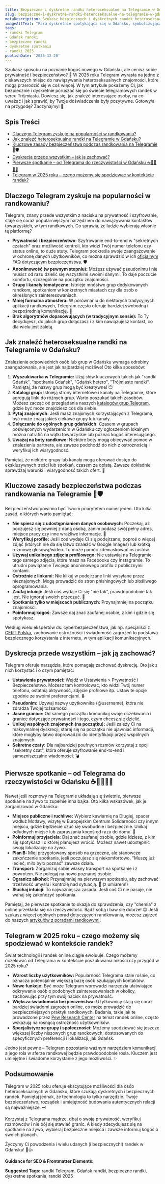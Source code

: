 ```yaml
---
title: Bezpieczne i dyskretne randki heteroseksualne na Telegramie w Gdańsku 2025
slug: bezpieczne-i-dyskretne-randki-heteroseksualne-na-telegramie-w-gdansku-2025
metaDescription: Szukasz bezpiecznych i dyskretnych randek heteroseksualnych na Telegramie w Gdańsku w 2025? Odkryj porady, jak znaleźć partnera i zadbać o prywatność. ❤️🔒
imageAltText: "Para dyskretnie spotykająca się w Gdańsku, symbolizująca randki na Telegramie.\n\n    *   Anchor: \"katalogów grup Telegram\" Path: `/grupy`\n    *   Anchor: \"artykułów z poradami randkowymi\" Path: `/artykuly/porady-randkowe`\n*   **Additional:**\n    *   Phrase in article: \"Poznawanie nowych osób w Trójmieście\" (could be added to a sentence about local dating) Path suggestion: `/artykuly/trojmiasto` or `/kategorie/randki/trojmiasto`\n    *   Phrase in article: \"Więcej o anonimowości w sieci\" (could be linked from a section discussing privacy) Path suggestion: `/blog/anonimowosc-online` or `/artykuly/bezpieczenstwo-online`"
tags:
- randki Telegram
- Gdańsk randki
- bezpieczne randki
- dyskretne spotkania
- randki 2025
publishDate: '2025-12-20'
---
```


Szukasz sposobu na poznanie kogoś nowego w Gdańsku, ale cenisz sobie prywatność i bezpieczeństwo? 🤔 W 2025 roku Telegram wyrasta na jedno z ciekawszych miejsc do nawiązywania heteroseksualnych znajomości, które mogą przerodzić się w coś więcej. W tym artykule pokażemy Ci, jak bezpiecznie i dyskretnie poruszać się po świecie telegramowych randek w sercu Trójmiasta. Dowiesz się, jak znaleźć interesujące osoby, na co uważać i jak sprawić, by Twoje doświadczenia były pozytywne. Gotowy/a na przygodę? Zaczynajmy! 🚀

## Spis Treści

- [Dlaczego Telegram zyskuje na popularności w randkowaniu?](#dlaczego-telegram-zyskuje-na-popularnosci-w-randkowaniu)
- [Jak znaleźć heteroseksualne randki na Telegramie w Gdańsku?](#jak-znalezc-heteroseksualne-randki-na-telegramie-w-gdansku)
- [Kluczowe zasady bezpieczeństwa podczas randkowania na Telegramie 🤫🛡️](#kluczowe-zasady-bezpieczenstwa-podczas-randkowania-na-telegramie-)
- [Dyskrecja przede wszystkim – jak ją zachować?](#dyskrecja-przede-wszystkim--jak-ja-zachowac)
- [Pierwsze spotkanie – od Telegrama do rzeczywistości w Gdańsku ☕🚶‍♀️🚶‍♂️](#pierwsze-spotkanie--od-telegrama-do-rzeczywistosci-w-gdansku--)
- [Telegram w 2025 roku – czego możemy się spodziewać w kontekście randek?](#telegram-w-2025-roku--czego-mozemy-sie-spodziewac-w-kontekscie-randek)

## Dlaczego Telegram zyskuje na popularności w randkowaniu?

Telegram, znany przede wszystkim z nacisku na prywatność i szyfrowanie, staje się coraz popularniejszym narzędziem do nawiązywania kontaktów towarzyskich, w tym randkowych. Co sprawia, że ludzie wybierają właśnie tę platformę?

*   **Prywatność i bezpieczeństwo:** Szyfrowanie end-to-end w "sekretnych czatach" oraz możliwość kontroli, kto widzi Twój numer telefonu czy status online, to duże atuty. Telegram podkreśla swoje zaangażowanie w ochronę danych użytkowników, co można sprawdzić w ich [oficjalnym FAQ dotyczącym bezpieczeństwa](https://telegram.org/faq#security-q-how-secure-is-telegram). 🛡️
*   **Anonimowość (w pewnym stopniu):** Możesz używać pseudonimu i nie musisz od razu dzielić się wszystkimi swoimi danymi. To daje poczucie komfortu, szczególnie na początku znajomości.
*   **Grupy i kanały tematyczne:** Istnieje mnóstwo grup dedykowanych randkom, spotkaniom w konkretnych miastach czy dla osób o określonych zainteresowaniach.
*   **Mniej formalna atmosfera:** W porównaniu do niektórych tradycyjnych aplikacji randkowych, Telegram często oferuje bardziej swobodną i bezpośrednią komunikację. 💬
*   **Brak algorytmów dopasowujących (w tradycyjnym sensie):** To Ty decydujesz, do jakich grup dołączasz i z kim nawiązujesz kontakt, co dla wielu jest zaletą.

## Jak znaleźć heteroseksualne randki na Telegramie w Gdańsku?

Znalezienie odpowiednich osób lub grup w Gdańsku wymaga odrobiny zaangażowania, ale jest jak najbardziej możliwe! Oto kilka sposobów:

1.  **Wyszukiwarka w Telegramie:** Użyj słów kluczowych takich jak "randki Gdańsk", "spotkania Gdańsk", "Gdańsk hetero", "Trójmiasto randki". Pamiętaj, że nazwy grup mogą być kreatywne! 😉
2.  **Katalogi grup:** Istnieją strony internetowe i kanały na Telegramie, które agregują linki do różnych grup. Warto poszukać takich zasobów. Możesz zacząć od przeglądania naszych [katalogów grup Telegram](/grupy), gdzie być może znajdziesz coś dla siebie.
3.  **Pytaj znajomych:** Jeśli masz znajomych korzystających z Telegrama, być może znają jakieś ciekawe grupy lub kanały.
4.  **Dołączanie do ogólnych grup gdańskich:** Czasem w grupach poświęconych wydarzeniom w Gdańsku czy ogłoszeniom lokalnym można natrafić na wątki towarzyskie lub poznać kogoś interesującego.
5.  **Uważaj na boty randkowe:** Niektóre boty mogą obiecywać pomoc w znalezieniu partnera, ale zawsze podchodź do nich z ostrożnością i weryfikuj ich wiarygodność.

Pamiętaj, że niektóre grupy lub kanały mogą oferować dostęp do ekskluzywnych treści lub spotkań, czasem za opłatą. Zawsze dokładnie sprawdzaj warunki i wiarygodność takich ofert. 🧐

## Kluczowe zasady bezpieczeństwa podczas randkowania na Telegramie 🤫🛡️

Bezpieczeństwo powinno być Twoim priorytetem numer jeden. Oto kilka zasad, o których warto pamiętać:

*   **Nie spiesz się z udostępnianiem danych osobowych:** Poczekaj, aż poczujesz się pewniej z daną osobą, zanim podasz swój pełny adres, miejsce pracy czy inne wrażliwe informacje. 😬
*   **Weryfikuj profile:** Jeśli coś wydaje Ci się podejrzane, poproś o więcej zdjęć (których nie da się łatwo znaleźć w Google Images) lub krótką rozmowę głosową/wideo. To może pomóc zdemaskować oszustów.
*   **Używaj unikalnego zdjęcia profilowego:** Nie ustawiaj na Telegramie tego samego zdjęcia, które masz na Facebooku czy Instagramie. To utrudni powiązanie Twojego anonimowego profilu z publicznymi kontami.
*   **Ostrożnie z linkami:** Nie klikaj w podejrzane linki wysyłane przez nieznajomych. Mogą prowadzić do stron phishingowych lub złośliwego oprogramowania.
*   **Zaufaj intuicji:** Jeśli coś wydaje Ci się "nie tak", prawdopodobnie tak jest. Nie ignoruj swoich przeczuć. 🚩
*   **Spotkania tylko w miejscach publicznych:** Przynajmniej na początku znajomości.
*   **Poinformuj kogoś:** Zawsze daj znać zaufanej osobie, z kim i gdzie się spotykasz.

Według wielu ekspertów ds. cyberbezpieczeństwa, jak np. specjaliści z [CERT Polska](https://www.cert.pl/ouch/), zachowanie ostrożności i świadomość zagrożeń to podstawa bezpiecznego korzystania z internetu, w tym aplikacji komunikacyjnych.

## Dyskrecja przede wszystkim – jak ją zachować?

Telegram oferuje narzędzia, które pomagają zachować dyskrecję. Oto jak z nich korzystać i o czym pamiętać:

*   **Ustawienia prywatności:** Wejdź w Ustawienia > Prywatność i Bezpieczeństwo. Możesz tam kontrolować, kto widzi Twój numer telefonu, ostatnią aktywność, zdjęcie profilowe itp. Ustaw te opcje zgodnie ze swoimi preferencjami. 🔒
*   **Pseudonim:** Używaj nazwy użytkownika (@username), która nie zdradza Twojej tożsamości.
*   **Jasne granice:** Od samego początku komunikuj swoje oczekiwania i granice dotyczące prywatności i tego, czym chcesz się dzielić.
*   **Unikaj wspólnych znajomych (na początku):** Jeśli zależy Ci na maksymalnej dyskrecji, staraj się na początku nie ujawniać informacji, które mogłyby łatwo doprowadzić do identyfikacji przez wspólnych znajomych.
*   **Sekretne czaty:** Dla najbardziej poufnych rozmów korzystaj z opcji "sekretny czat", która oferuje szyfrowanie end-to-end i samozniszczalne wiadomości. 💣

## Pierwsze spotkanie – od Telegrama do rzeczywistości w Gdańsku ☕🚶‍♀️🚶‍♂️

Nawet jeśli rozmowy na Telegramie układają się świetnie, pierwsze spotkanie na żywo to zupełnie inna bajka. Oto kilka wskazówek, jak je zorganizować w Gdańsku:

*   **Miejsce publiczne i ruchliwe:** Wybierz kawiarnię na Długiej, spacer wzdłuż Motławy, wizytę w Europejskim Centrum Solidarności czy innym miejscu, gdzie będziecie czuć się swobodnie i bezpiecznie. Unikaj odludnych miejsc lub zapraszania kogoś od razu do domu. 🌆
*   **Poinformuj przyjaciela:** Daj znać zaufanej osobie, gdzie idziesz, z kim się spotykasz i o której planujesz wrócić. Możesz nawet udostępnić swoją lokalizację na żywo.
*   **Plan B:** Miej przygotowany sposób na grzeczne, ale stanowcze zakończenie spotkania, jeśli poczujesz się niekomfortowo. "Muszę już lecieć, miło było poznać" zawsze działa.
*   **Transport:** Zorganizuj sobie własny transport na spotkanie i z powrotem. Nie polegaj na nowo poznanej osobie.
*   **Ogranicz alkohol:** Przynajmniej na pierwszym spotkaniu, aby zachować trzeźwość umysłu i kontrolę nad sytuacją. 🥂 (z umiarem!)
*   **Słuchaj intuicji:** To najważniejsza zasada. Jeśli coś Ci nie pasuje, nie wahaj się zakończyć spotkania.

Pamiętaj, że pierwsze spotkanie to okazja do sprawdzenia, czy "chemia" z online przekłada się na rzeczywistość. Bądź sobą i baw się dobrze! 😊 Jeśli szukasz więcej ogólnych porad dotyczących randkowania, możesz zajrzeć do naszych [artykułów z poradami randkowymi](/artykuly/porady-randkowe).

## Telegram w 2025 roku – czego możemy się spodziewać w kontekście randek?

Świat technologii i randek online ciągle ewoluuje. Czego możemy oczekiwać od Telegrama w kontekście poszukiwania miłości czy przygód w 2025 roku?

*   **Wzrost liczby użytkowników:** Popularność Telegrama stale rośnie, co oznacza potencjalnie większą bazę osób szukających kontaktów.
*   **Nowe funkcje:** Być może Telegram wprowadzi narzędzia ułatwiające odkrywanie osób o podobnych zainteresowaniach w okolicy, zachowując przy tym swój nacisk na prywatność.
*   **Większa świadomość bezpieczeństwa:** Użytkownicy stają się coraz bardziej świadomi zagrożeń online, co może prowadzić do bezpieczniejszych praktyk randkowych. Badania, takie jak te prowadzone przez [Pew Research Center](https://www.pewresearch.org/internet/topic/online-dating/) na temat randek online, często wskazują na rosnącą ostrożność użytkowników.
*   **Specjalistyczne grupy i społeczności:** Możemy spodziewać się jeszcze większej liczby niszowych grup randkowych, dostosowanych do specyficznych preferencji i lokalizacji, jak Gdańsk.

Jedno jest pewne – Telegram pozostanie ważnym narzędziem komunikacji, a jego rola w sferze randkowej będzie prawdopodobnie rosła. Kluczem jest umiejętne i świadome korzystanie z jego możliwości. ✨

## Podsumowanie

Telegram w 2025 roku oferuje ekscytujące możliwości dla osób heteroseksualnych w Gdańsku, które szukają dyskretnych i bezpiecznych randek. Pamiętaj jednak, że technologia to tylko narzędzie. Twoje bezpieczeństwo, rozsądek i umiejętność budowania autentycznych relacji są najważniejsze. 🗝️

Korzystaj z Telegrama mądrze, dbaj o swoją prywatność, weryfikuj rozmówców i nie bój się stawiać granic. A kiedy zdecydujesz się na spotkanie na żywo, wybieraj bezpieczne miejsca i zawsze informuj kogoś o swoich planach.

Życzymy Ci powodzenia i wielu udanych (i bezpiecznych!) randek w Gdańsku! 🤩👍

**Guidance for SEO & Frontmatter Elements:**




**Suggested Tags:**
randki Telegram, Gdańsk randki, bezpieczne randki, dyskretne spotkania, randki 2025
